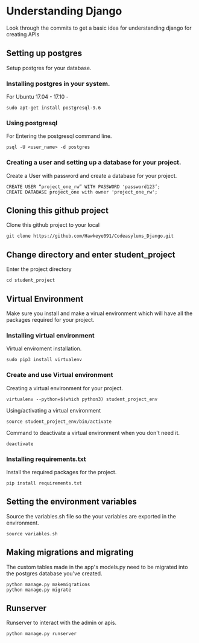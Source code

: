 # Understanding Django
Look through the commits to get a basic idea for understanding django for creating APIs

## Setting up postgres

Setup postgres for your database.

### Installing postgres in your system.

For Ubuntu 17.04 - 17.10 -

```
sudo apt-get install postgresql-9.6
```

### Using postgresql

For Entering the postgresql command line.

```
psql -U <user_name> -d postgres
```

### Creating a user and setting up a database for your project.

Create a User with password and create a database for your project.

```
CREATE USER “project_one_rw” WITH PASSWORD 'password123’;
CREATE DATABASE project_one with owner 'project_one_rw';
```

## Cloning this github project

Clone this github project to your local

```
git clone https://github.com/Hawkeye091/Codeasylums_Django.git
```

## Change directory and enter student_project

Enter the project directory

```
cd student_project
```


## Virtual Environment

Make sure you install and make a virual environment which will have all the packages required for your project.

### Installing virtual environment

Virtual enviroment installation.

```
sudo pip3 install virtualenv 
```

### Create and use Virtual environment

Creating a virtual environment for your project.

```
virtualenv --python=$(which python3) student_project_env
```

Using/activating a virtual environment

```
source student_project_env/bin/activate
```

Command to deactivate a virtual environment when you don't need it.

```
deactivate
```

### Installing requirements.txt

Install the required packages for the project.

```
pip install requirements.txt
```

## Setting the environment variables

Source the variables.sh file so the your variables are exported in the environment.

```
source variables.sh
```

## Making migrations and migrating

The custom tables made in the app's models.py need to be migrated into the postgres database you've created.

```
python manage.py makemigrations
python manage.py migrate
```

## Runserver

Runserver to interact with the admin or apis.

```
python manage.py runserver
```

